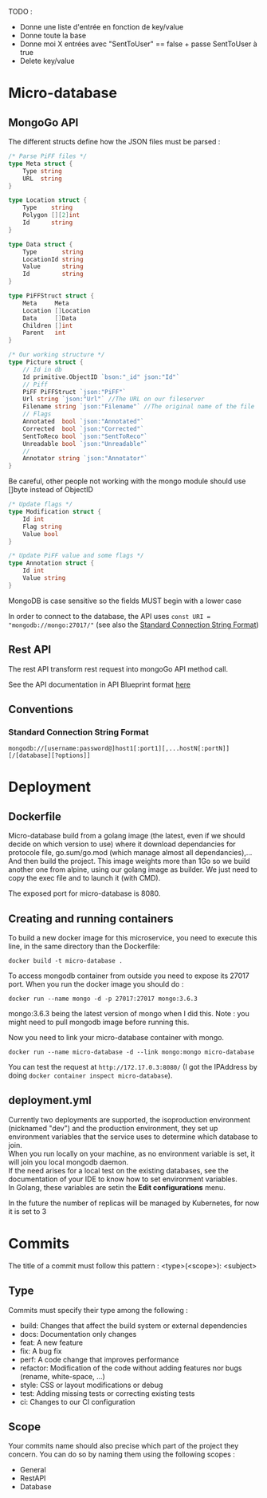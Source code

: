 TODO :

- Donne une liste d'entrée en fonction de key/value
- Donne toute la base
- Donne moi X entrées avec "SentToUser" == false + passe SentToUser à true
- Delete key/value

# Micro-database
## MongoGo API
The different structs define how the JSON files must be parsed :
```go
/* Parse PiFF files */
type Meta struct {
	Type string
	URL  string
}

type Location struct {
	Type    string
	Polygon [][2]int
	Id      string
}

type Data struct {
	Type       string
	LocationId string
	Value      string
	Id         string
}

type PiFFStruct struct {
	Meta     Meta
	Location []Location
	Data     []Data
	Children []int
	Parent   int
}
```
```go
/* Our working structure */
type Picture struct {
	// Id in db
	Id primitive.ObjectID `bson:"_id" json:"Id"`
	// Piff
	PiFF PiFFStruct `json:"PiFF"`
	Url string `json:"Url"` //The URL on our fileserver
	Filename string `json:"Filename"` //The original name of the file
	// Flags
	Annotated  bool `json:"Annotated"`
	Corrected  bool `json:"Corrected"`
	SentToReco bool `json:"SentToReco"`
	Unreadable bool `json:"Unreadable"`
	//
	Annotator string `json:"Annotator"`
}

```
Be careful, other people not working with the mongo module should use []byte instead of ObjectID
```go
/* Update flags */
type Modification struct {
	Id int
	Flag string
	Value bool
}
```
```go
/* Update PiFF value and some flags */
type Annotation struct {
	Id int
	Value string
}
```
MongoDB is case sensitive so the fields MUST begin with a lower case

In order to connect to the database, the API uses `const URI = "mongodb://mongo:27017/"` (see also the [Standard Connection String Format](#standard-connection-string-format))

## Rest API
The rest API transform rest request into mongoGo API method call. 

See the API documentation in API Blueprint format [here](api.md)

## Conventions
### Standard Connection String Format
```
mongodb://[username:password@]host1[:port1][,...hostN[:portN]][/[database][?options]]
```

# Deployment

## Dockerfile
Micro-database build from a golang image (the latest, even if we should decide on which version to use) where it download dependancies for protocole file, go.sum/go.mod (which manage almost all dependancies),...
And then build the project. This image weights more than 1Go so we build another one from alpine, using our golang image as builder. We just need to copy the exec file and to launch it (with CMD).

The exposed port for micro-database is 8080.
## Creating and running containers
To build a new docker image for this microservice, you need to execute this line, in the same directory than the Dockerfile:
```shell script
docker build -t micro-database .
```

To access mongodb container from outside you need to expose its 27017 port. When you run the docker image you should do :
```shell script
docker run --name mongo -d -p 27017:27017 mongo:3.6.3
```
mongo:3.6.3 being the latest version of mongo when I did this. Note : you might need to pull mongodb image before running this.

Now you need to link your micro-database container with mongo. 
```shell script
docker run --name micro-database -d --link mongo:mongo micro-database
```
You can test the request at `http://172.17.0.3:8080/` (I got the IPAddress by doing `docker container inspect micro-database`).

## deployment.yml
Currently two deployments are supported, the isoproduction environment (nicknamed "dev") and the production environment, they set up environment variables that the service uses to determine which database to join.  
When you run locally on your machine, as no environment variable is set, it will join you local mongodb daemon.  
If the need arises for a local test on the existing databases, see the documentation of your IDE to know how to set environment variables.  
In Golang, these variables are setin the **Edit configurations** menu.

In the future the number of replicas will be managed by Kubernetes, for now it is set to 3

# Commits

The title of a commit must follow this pattern : \<type>(\<scope>): \<subject>

## Type
Commits must specify their type among the following :
- build: Changes that affect the build system or external dependencies
- docs: Documentation only changes
- feat: A new feature
- fix: A bug fix
- perf: A code change that improves performance
- refactor: Modification of the code without adding features nor bugs (rename, white-space, ...)
- style: CSS or layout modifications or debug
- test: Adding missing tests or correcting existing tests
- ci: Changes to our CI configuration

## Scope
Your commits name should also precise which part of the project they concern.
You can do so by naming them using the following scopes :
- General
- RestAPI
- Database
